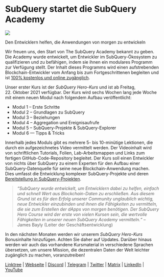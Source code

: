 # SubQuery startet die SubQuery Academy

![](https://miro.medium.com/max/700/1*5zmCSCrmqL2gGE-BP_6rDQ.png)

Den Entwicklern helfen, die Anwendungen von morgen zu entwickeln

Wir freuen uns, den Start von The SubQuery Academy bekannt zu geben. Die Academy wurde entwickelt, um Entwickler im SubQuery-Ökosystem zu qualifizieren und zu befähigen, indem sie ihnen ein modulares Programm zur Verfügung stellt. Der Inhalt dieses Programms wird einen aufstrebenden Blockchain-Entwickler vom Anfang bis zum Fortgeschrittenen begleiten und ist [100% kostenlos und online zugänglich](https://doc.subquery.network/).

Unser erster Kurs ist der *SubQuery Hero-Kurs* und ist ab Freitag, 22. Oktober 2021 verfügbar. Der Kurs wird sechs Wochen lang jede Woche mit einem neuen Modul nach folgendem Aufbau veröffentlicht:

-   Modul 1 – Erste Schritte
-   Modul 2 – Grundlagen zu SubQuery
-   Modul 3 – Beziehungen
-   Modul 4 – Aggregation und Ereignisaufrufe
-   Modul 5 – SubQuery-Projekte & SubQuery-Explorer
-   Modul 6 — Tipps & Tricks

Innerhalb jedes Moduls gibt es mehrere 5- bis 10-minütige Lektionen, die durch ein aufgezeichnetes Video vermittelt werden. Der Videoinhalt wird von schriftlichen Tutorials, Folien, Lab-Arbeitsmappen und Links zum fertigen GitHub-Code-Repository begleitet. Der Kurs soll einen Entwickler von nichts über SubQuery zu einem Experten für den Aufbau einer SubQuery-Datenquelle für seine neue Blockchain-Anwendung machen. Dies umfasst die Entwicklung komplexer SubQuery-Projekte und deren [Bereitstellung in SubQuery-Projekten](https://project.subquery.network/).
> *“SubQuery wurde entwickelt, um Entwicklern dabei zu helfen, einfach und schnell Wert aus Blockchain-Daten zu erschließen. Aus diesem Grund ist es für den Erfolg unserer Community unglaublich wichtig, neue Entwickler einzubinden und ihnen die Fähigkeiten zu vermitteln, die sie zum Erstellen der dApps von morgen benötigen. Der SubQuery Hero Course wird der erste von vielen Kursen sein, die wertvolle Fähigkeiten in unserer neuen SubQuery Academy vermitteln.“* – James Bayly (Leiter der Geschäftsentwicklung)

In den nächsten Monaten werden wir unserem *SubQuery Hero-Kurs* Bonusinhalte hinzufügen. Achten Sie daher auf Updates. Darüber hinaus werden wir auch das vorhandene Kursmaterial in verschiedene Sprachen übersetzen, um unsere Mission, die dezentralen Daten der Welt leichter zugänglich zu machen, voranzutreiben!

[Linktree](https://linktr.ee/subquerynetwork)  |  [Webseite](https://subquery.network/)  |  [Discord](https://discord.com/invite/78zg8aBSMG)  |  [Telegram](https://t.me/subquerynetwork)  |  [Twitter](https://twitter.com/subquerynetwork)  |  [Matrix](https://matrix.to/#/#subquery:matrix.org)  |  [LinkedIn](https://www.linkedin.com/company/subquery)  |  [YouTube](https://www.youtube.com/channel/UCi1a6NUUjegcLHDFLr7CqLw)
